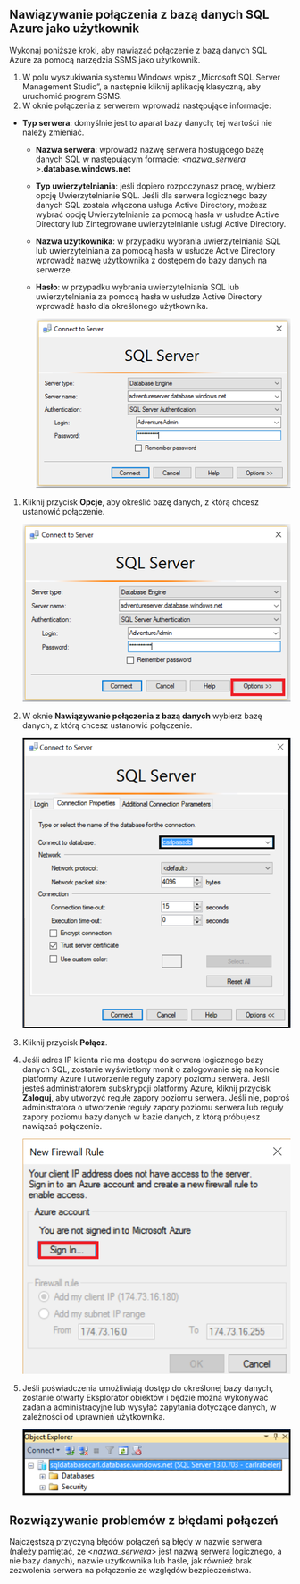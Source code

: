 ## <a name="connect-to-azure-sql-database-as-a-user"></a>Nawiązywanie połączenia z bazą danych SQL Azure jako użytkownik
Wykonaj poniższe kroki, aby nawiązać połączenie z bazą danych SQL Azure za pomocą narzędzia SSMS jako użytkownik.

1. W polu wyszukiwania systemu Windows wpisz „Microsoft SQL Server Management Studio”, a następnie kliknij aplikację klasyczną, aby uruchomić program SSMS.
2. W oknie połączenia z serwerem wprowadź następujące informacje:

* **Typ serwera**: domyślnie jest to aparat bazy danych; tej wartości nie należy zmieniać.
  
  * **Nazwa serwera**: wprowadź nazwę serwera hostującego bazę danych SQL w następującym formacie: *&lt;nazwa_serwera >*.**database.windows.net**
  * **Typ uwierzytelniania**: jeśli dopiero rozpoczynasz pracę, wybierz opcję Uwierzytelnianie SQL. Jeśli dla serwera logicznego bazy danych SQL została włączona usługa Active Directory, możesz wybrać opcję Uwierzytelnianie za pomocą hasła w usłudze Active Directory lub Zintegrowane uwierzytelnianie usługi Active Directory.
  * **Nazwa użytkownika**: w przypadku wybrania uwierzytelniania SQL lub uwierzytelniania za pomocą hasła w usłudze Active Directory wprowadź nazwę użytkownika z dostępem do bazy danych na serwerze.
  * **Hasło**: w przypadku wybrania uwierzytelniania SQL lub uwierzytelniania za pomocą hasła w usłudze Active Directory wprowadź hasło dla określonego użytkownika.
    
       ![SQL Server Management Studio: łączenie z serwerem usługi SQL Database](./media/sql-database-sql-server-management-studio-connect-user/connect-user-1.png)

1. Kliknij przycisk **Opcje**, aby określić bazę danych, z którą chcesz ustanowić połączenie.
   
      ![SQL Server Management Studio: łączenie z serwerem usługi SQL Database](./media/sql-database-sql-server-management-studio-connect-user/connect-user-2.png)
2. W oknie **Nawiązywanie połączenia z bazą danych** wybierz bazę danych, z którą chcesz ustanowić połączenie.
   
     ![SQL Server Management Studio: łączenie z serwerem usługi SQL Database](./media/sql-database-sql-server-management-studio-connect-user/connect-user-3.png)
3. Kliknij przycisk **Połącz**.
4. Jeśli adres IP klienta nie ma dostępu do serwera logicznego bazy danych SQL, zostanie wyświetlony monit o zalogowanie się na koncie platformy Azure i utworzenie reguły zapory poziomu serwera. Jeśli jesteś administratorem subskrypcji platformy Azure, kliknij przycisk **Zaloguj**, aby utworzyć regułę zapory poziomu serwera. Jeśli nie, poproś administratora o utworzenie reguły zapory poziomu serwera lub reguły zapory poziomu bazy danych w bazie danych, z którą próbujesz nawiązać połączenie.
   
      ![SQL Server Management Studio: łączenie z serwerem usługi SQL Database](./media/sql-database-sql-server-management-studio-connect-user/connect-user-4.png)
5. Jeśli poświadczenia umożliwiają dostęp do określonej bazy danych, zostanie otwarty Eksplorator obiektów i będzie można wykonywać zadania administracyjne lub wysyłać zapytania dotyczące danych, w zależności od uprawnień użytkownika.
   
      ![SQL Server Management Studio: łączenie z serwerem usługi SQL Database](./media/sql-database-sql-server-management-studio-connect-user/connect-user-5.png)

## <a name="troubleshoot-connection-failures"></a>Rozwiązywanie problemów z błędami połączeń
Najczęstszą przyczyną błędów połączeń są błędy w nazwie serwera (należy pamiętać, że <*nazwa_serwera*> jest nazwą serwera logicznego, a nie bazy danych), nazwie użytkownika lub haśle, jak również brak zezwolenia serwera na połączenie ze względów bezpieczeństwa. 



<!--HONumber=Nov16_HO2-->


